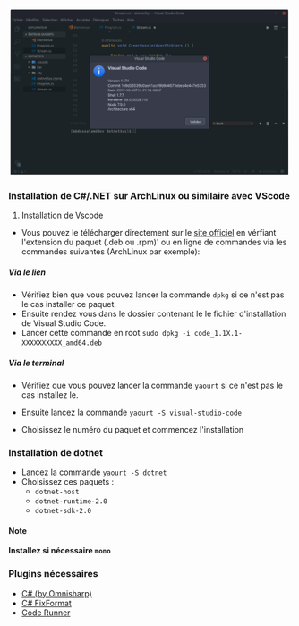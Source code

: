 ![about vscode](pics/pic1.png)

### Installation de C#/.NET sur ArchLinux ou similaire avec VScode


1. Installation de Vscode 
* Vous pouvez le télécharger directement sur le [site officiel](https://code.visualstudio.com/) en vérfiant l'extension du paquet (.deb ou .rpm)'
ou en ligne de commandes via les commandes suivantes (ArchLinux par exemple):

 ##### Via le lien 
* Vérifiez bien que vous pouvez lancer la commande `dpkg` si ce n'est pas le cas installer ce paquet.
* Ensuite rendez vous dans le dossier contenant le le fichier d'installation de Visual Studio Code.
* Lancer cette commande en root ``sudo dpkg -i code_1.1X.1-XXXXXXXXXX_amd64.deb``

 ##### Via le terminal 
* Vérifiez que vous pouvez lancer la commande ``yaourt`` si ce n'est pas le cas installez le.
* Ensuite lancez la commande ``yaourt -S visual-studio-code``

* Choisissez le numéro du paquet et commencez l'installation

### Installation de dotnet

* Lancez la commande ``yaourt -S dotnet``
* Choisissez ces paquets : 
  * ``dotnet-host``
  * ``dotnet-runtime-2.0``
  * ``dotnet-sdk-2.0``

#### Note
**Installez si nécessaire ``mono``**
  
### Plugins nécessaires
* [C# (by Omnisharp)](https://marketplace.visualstudio.com/items?itemName=ms-vscode.csharp)
* [C# FixFormat](https://marketplace.visualstudio.com/items?itemName=Leopotam.csharpfixformat)
* [Code Runner](https://marketplace.visualstudio.com/items?itemName=formulahendry.code-runner)
